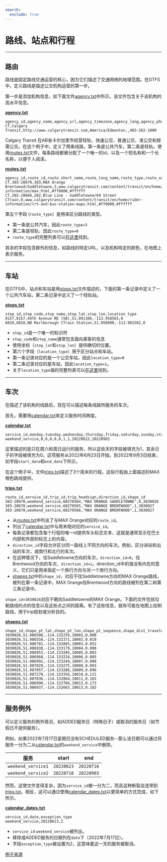 ```yaml
---
search:
  exclude: true
---
```


# 路线、站点和行程

<hr/>

## 路由

路线是固定路线交通运营的核心，因为它们描述了交通网络的地理范围。在GTFS中，定义路线是描述公交机构运营的第一步。

第一步是添加机构信息，如下面文件[agency.txt](../../reference/#agencytxt)中所示。该文件包含关于该机构的高水平信息。

[**agency.txt**](../../reference/#agencytxt)

    agency_id,agency_name,agency_url,agency_timezone,agency_lang,agency_phone
    CT,Calgary Transit,http://www.calgarytransit.com,America/Edmonton,,403-262-1000

Calgary Transit 在AB省卡尔加里市经营轻轨、快速公交、普通公交、准公交和按需公交。在这个例子中，定义了两条线路，第一条是公共汽车，第二条是轻轨。使用[routes.txt](../../reference/#routestxt)文件，每条路线都被分配了一个唯一的id，以及一个短名称和一个长名称，以便于人阅读。

[**routes.txt**](../../reference/#routestxt)

    agency_id,route_id,route_short_name,route_long_name,route_type,route_url,route_color,route_text_color
    CT,303-20670,303,MAX Orange Brentwood/Saddletowne,3,www.calgarytransit.com/content/transit/en/home/rider-information/max.html,#ff8000,#ffffff
    CT,202-20666,202,Blue Line - Saddletowne/69 Street CTrain,0,www.calgarytransit.com/content/transit/en/home/rider-information/lrt-and-bus-station-maps.html,#ff0000,#ffffff

第五个字段 (`route_type`）是用来区分路线的类型。

- 第一条是公共汽车，因此`route_type=3`
- 第二条是轻轨，因此`route_type=0`
- `route_type`的完整列表可以[在这里](../../reference/#routestxt)找到。

其余的字段包含额外的信息，如路线的特定URL，以及机构特定的颜色，在地图上表示服务。

<hr/>

## 车站

在GTFS中，站点和车站是用[stops.txt](../../reference/#stopstxt)文件描述的，下面的第一条记录中定义了一个公共汽车站，第二条记录中定义了一个轻轨站。

[**stops.txt**](../../reference/#stopstxt)

    stop_id,stop_code,stop_name,stop_lat,stop_lon,location_type
    8157,8157,44th Avenue NE (SB),51.091106,-113.958565,0
    6810,6810,NB Marlborough CTrain Station,51.058990,-113.981582,0

- `stop_id`是一个唯一的标识符
- `stop_code`和`stop_name`通常包含面向乘客的信息
- 使用坐标（`stop_lat`和`stop_lon`）提供确切的位置。
- 第六个字段（`location_type`）用于区分站点和车站。
- 第一条记录对应的是一个公交车站，因此`location_type=0`
- 第二条记录对应的是车站，因此`location_type=1`。
- 关于`location_type`值的完整列表可以[在这里](../../reference/stopstxt)找到。

<hr/>

## 车次

在描述了该机构的线路后，现在可以描述每条线路所服务的车次。

首先，需要用[calendar.txt](../../reference/#calendartxt)来定义服务时间跨度。

[**calendar.txt**](../../reference/#calendartxt)

    service_id,monday,tuesday,wednesday,thursday,friday,saturday,sunday,start_date,end_date
    weekend_service,0,0,0,0,0,1,1,20220623,20220903

这里描述的是只在周六和周日运行的服务，所以这些天的字段被填充为1，其余日子的字段被填充为0。这项服务从2022年6月23日开始，到2022年9月3日结束，如字段`start_date`和`end_date`下所示。

在这个例子中，文件[trips.txt](../../reference/#tripstxt)描述了3个周末的行程，这些行程由上面描述的MAX橙色路线提供。

[**trips.txt**](../../reference/#tripstxt)

    route_id,service_id,trip_id,trip_headsign,direction_id,shape_id
    303-20670,weekend_service,60270564,"MAX ORANGE SADDLETOWNE",0,3030026
    303-20670,weekend_service,60270565,"MAX ORANGE BRENTWOOD",1,3030027
    303-20670,weekend_service,60270566,"MAX ORANGE BRENTWOOD",1,3030027

- 从[routes.txt](../../reference/#routestxt)中列出了与MAX Orange对应的`route_id`。
- 列出了[calendar.txt](../../reference/#calendartxt)中与周末相对应的`service_id`。
- 每条记录都包含每个行程的唯一id提供车头标志文本，这就是通常显示在巴士内部和外部的标志上的内容。
- `direction_id`字段允许区分同一路线上不同方向的车次。例如，区分进站和出站的车次，或南行和北行的车次。
- 在这种情况下，往Saddletowne方向的车次，`direction_id=0`，往Brentwood方向的车次，`direction_id=1`。direction_id中的值没有内在的意义，它们只是用来指定一个旅行方向与另一个旅行方向。
- [shapes.txt](../../reference/#shapestxt)中的`shape_id`，对应于往Saddletowne方向的MAX Orange路线，被列在第一条记录中，MAX Orange往Brentwood方向的路线被列在第二和第三条记录中。

`shape_id=3030026`对应于朝向Saddletowne的MAX Orange。下面的文件包括勾勒路线的点的信息以及这些点之间的距离。有了这些信息，就有可能在地图上绘制路线，用于trip规划或分析目的。

[**shapes.txt**](../../reference/#shapestxt)

    shape_id,shape_pt_lat,shape_pt_lon,shape_pt_sequence,shape_dist_traveled
    3030026,51.086506,-114.132259,10001,0.000
    3030026,51.086558,-114.132371,10002,0.010
    3030026,51.086781,-114.132865,10003,0.052
    3030026,51.086938,-114.133179,10004,0.080
    3030026,51.086953,-114.133205,10005,0.083
    3030026,51.086968,-114.133224,10006,0.085
    3030026,51.086992,-114.133249,10007,0.088
    3030026,51.087029,-114.133275,10008,0.093
    3030026,51.087057,-114.133286,10009,0.096
    3030026,51.087278,-114.133356,10010,0.121
    3030026,51.087036,-114.132864,10011,0.165
    3030026,51.086990,-114.132766,10012,0.173
    3030026,51.086937,-114.132663,10013,0.183

<hr/>

## 服务例外

可以定义服务的例外情况，如ADDED服务日（特殊日子）或取消的服务日（如节假日不提供服务）。

例如，如果2022年7月17日星期日没有SCHEDULED服务--那么该日期可以通过将服务一分为二从[calendar.txt](../../reference/#calendartxt)的`weekend_service`中删除。

| 服务                 | start      | end        |
| ------------------ | ---------- | ---------- |
| `weekend_service1` | `20220623` | `20220716` |
| `weekend_service2` | `20220718` | `20220903` |

然而，这使文件变得复杂，因为`service_id`被一分为二，而且这种断裂会连带到[trips.txt](../../reference/#tripstxt)。相反，这可以通过使用[calendar_dates.txt](../../reference/#calendar_datestxt)以更简单的方式完成，如下所示。

[**calendar_dates.txt**](../../reference/#calendar_datestxt)

    service_id,date,exception_type
    weekend_service,20220623,2

- `service_id` `weekend_service`被列出。
- 移除或ADDED服务的日期列在`date`下（2022年7月17日）。
- 字段`exception_type`被设置为2，这意味着这一天的服务被取消。

[例子来源](https://data.calgary.ca/download/npk7-z3bj/application%2Fzip)
